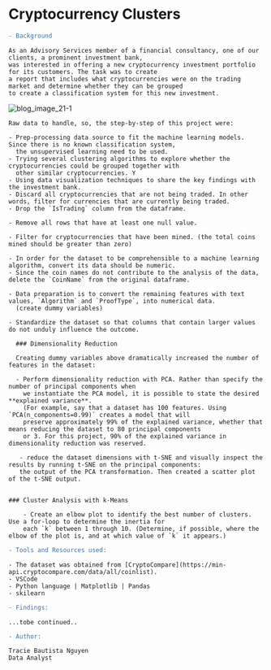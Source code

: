 # Cryptocurrency Clusters

```diff
- Background
```

    As an Advisory Services member of a financial consultancy, one of our clients, a prominent investment bank, 
    was interested in offering a new cryptocurrency investment portfolio for its customers. The task was to create 
    a report that includes what cryptocurrencies were on the trading market and determine whether they can be grouped 
    to create a classification system for this new investment.
    
  ![blog_image_21-1](https://user-images.githubusercontent.com/93897775/167540512-1482f689-521d-45df-bc1c-b1fd0bd4549e.png)


    Raw data to handle, so, the step-by-step of this project were: 
    
    - Prep-processing data source to fit the machine learning models. Since there is no known classification system, 
      the unsupervised learning need to be used. 
    - Trying several clustering algorithms to explore whether the cryptocurrencies could be grouped together with 
      other similar cryptocurrencies. Y
    - Using data visualization techniques to share the key findings with the investment bank.
    - Discard all cryptocurrencies that are not being traded. In other words, filter for currencies that are currently being traded. 
    - Drop the `IsTrading` column from the dataframe.

    - Remove all rows that have at least one null value.

    - Filter for cryptocurrencies that have been mined. (the total coins mined should be greater than zero)

    - In order for the dataset to be comprehensible to a machine learning algorithm, convert its data should be numeric. 
    - Since the coin names do not contribute to the analysis of the data, delete the `CoinName` from the original dataframe.

    - Data preparation is to convert the remaining features with text values, `Algorithm` and `ProofType`, into numerical data. 
      (create dummy variables)

    - Standardize the dataset so that columns that contain larger values do not unduly influence the outcome.

      ### Dimensionality Reduction

      Creating dummy variables above dramatically increased the number of features in the dataset: 
      
      - Perform dimensionality reduction with PCA. Rather than specify the number of principal components when 
        we instantiate the PCA model, it is possible to state the desired **explained variance**. 
        (For example, say that a dataset has 100 features. Using `PCA(n_components=0.99)` creates a model that will 
        preserve approximately 99% of the explained variance, whether that means reducing the dataset to 80 principal components
        or 3. For this project, 90% of the explained variance in dimensionality reduction was reserved.
        
       - reduce the dataset dimensions with t-SNE and visually inspect the results by running t-SNE on the principal components: 
       the output of the PCA transformation. Then created a scatter plot of the t-SNE output.
       

    ### Cluster Analysis with k-Means

        - Create an elbow plot to identify the best number of clusters. Use a for-loop to determine the inertia for 
        each `k` between 1 through 10. (Determine, if possible, where the elbow of the plot is, and at which value of `k` it appears.)

```diff
- Tools and Resources used:
``` 

    - The dataset was obtained from [CryptoCompare](https://min-api.cryptocompare.com/data/all/coinlist).
    - VSCode 
    - Python language | Matplotlib | Pandas 
    - skilearn 
    
```diff
- Findings:
```

    ...tobe continued.. 


```diff
- Author:
```

    Tracie Bautista Nguyen
    Data Analyst 
    
